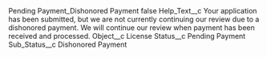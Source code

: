 <?xml version="1.0" encoding="UTF-8"?>
<CustomMetadata xmlns="http://soap.sforce.com/2006/04/metadata" xmlns:xsi="http://www.w3.org/2001/XMLSchema-instance" xmlns:xsd="http://www.w3.org/2001/XMLSchema">
    <label>Pending Payment_Dishonored Payment</label>
    <protected>false</protected>
    <values>
        <field>Help_Text__c</field>
        <value xsi:type="xsd:string">Your application has been submitted, but we are not currently continuing our review due to a dishonored payment. We will continue our review when payment has been received and processed.</value>
    </values>
    <values>
        <field>Object__c</field>
        <value xsi:type="xsd:string">License</value>
    </values>
    <values>
        <field>Status__c</field>
        <value xsi:type="xsd:string">Pending Payment</value>
    </values>
    <values>
        <field>Sub_Status__c</field>
        <value xsi:type="xsd:string">Dishonored Payment</value>
    </values>
</CustomMetadata>
